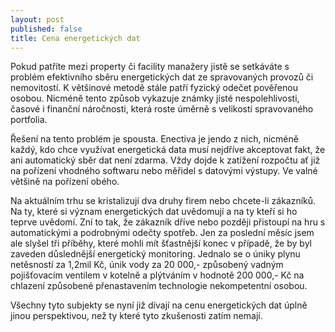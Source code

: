 ```yaml
---
layout: post
published: false
title: Cena energetických dat
---
```


Pokud patříte mezi property či facility manažery jistě se setkáváte s problém efektivního sběru energetických dat ze spravovaných provozů či nemovitostí. K většinové metodě stále patří fyzický odečet pověřenou osobou. Nicméně tento způsob vykazuje známky jisté nespolehlivosti, časové i finanční náročnosti, která roste úměrně s velikostí spravovaného portfolia.

Řešení na tento problém je spousta. Enectiva je jendo z nich, nicméně každý, kdo chce využívat energetická data musí nejdříve akceptovat fakt, že ani automatický sběr dat není zdarma. Vždy dojde k zatížení rozpočtu ať již na pořízení vhodného softwaru nebo měřidel s datovými výstupy. Ve valné většině na pořízení obého.

Na aktuálním trhu se kristalizují dva druhy firem nebo chcete-li zákazníků. Na ty, které si význam energetických dat uvědomují a na ty kteří si ho teprve uvědomí. Zní to tak, že zákazník dříve nebo později přistoupí na hru s automatickými a podrobnými odečty spotřeb. Jen za poslední měsíc jsem ale slyšel tři příběhy, které mohli mít šťastnější konec v případě, že by byl zaveden důslednější energetický monitoring. Jednalo se o úniky plynu netěsností za 1,2mil Kč, únik vody za 20 000,- způsobený vadným pojišťovacím ventilem v kotelně a plýtváním v hodnotě  200 000,- Kč na chlazení způsobené přenastavením technologie nekompetentní osobou.

Všechny tyto subjekty se nyní již dívají na cenu energetických dat úplně jinou perspektivou, než ty které tyto zkušenosti zatím nemají.